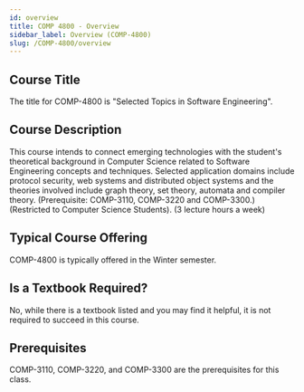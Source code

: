 ```yaml
---
id: overview
title: COMP 4800 - Overview
sidebar_label: Overview (COMP-4800)
slug: /COMP-4800/overview
---
```


## Course Title

The title for COMP-4800 is "Selected Topics in Software Engineering".

## Course Description

This course intends to connect emerging technologies with the student's theoretical background in Computer Science related to Software Engineering concepts and techniques. Selected application domains include protocol security, web systems and distributed object systems and the theories involved include graph theory, set theory, automata and compiler theory. (Prerequisite: COMP-3110, COMP-3220 and COMP-3300.) (Restricted to Computer Science Students). (3 lecture hours a week)

## Typical Course Offering

COMP-4800 is typically offered in the Winter semester.

## Is a Textbook Required?

No, while there is a textbook listed and you may find it helpful, it is not required to succeed in this course.

## Prerequisites

COMP-3110, COMP-3220, and COMP-3300 are the prerequisites for this class.

